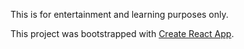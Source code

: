 This is for entertainment and learning purposes only.

This project was bootstrapped with [Create React App](https://github.com/facebook/create-react-app).
